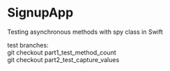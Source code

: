 # SignupApp

Testing asynchronous methods with spy class in Swift  

test branches:   
git checkout part1_test_method_count  
git checkout part2_test_capture_values  
